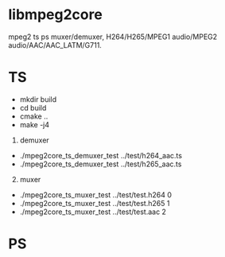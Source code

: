 # libmpeg2core
mpeg2 ts ps muxer/demuxer, H264/H265/MPEG1 audio/MPEG2 audio/AAC/AAC_LATM/G711.
# TS
* mkdir build
* cd build
* cmake ..
* make -j4
1. demuxer
* ./mpeg2core_ts_demuxer_test ../test/h264_aac.ts
* ./mpeg2core_ts_demuxer_test ../test/h265_aac.ts
2. muxer
* ./mpeg2core_ts_muxer_test ../test/test.h264 0
* ./mpeg2core_ts_muxer_test ../test/test.h265 1
* ./mpeg2core_ts_muxer_test ../test/test.aac 2
# PS
